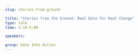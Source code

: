 ```yaml
---
slug: stories-from-ground

title: "Stories from the Ground: Real Data for Real Change"
type: talk
time: 4:10-5:00

speakers:

group: Data Into Action
---
```

